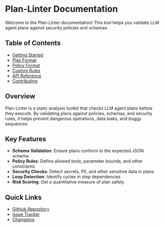 # Plan-Linter Documentation

Welcome to the Plan-Linter documentation! This tool helps you validate LLM agent plans against security policies and schemas.

## Table of Contents

- [Getting Started](getting-started.md)
- [Plan Format](plan-format.md)
- [Policy Format](policy-format.md)
- [Custom Rules](custom-rules.md)
- [API Reference](api-reference.md)
- [Contributing](../CONTRIBUTING.md)

## Overview

Plan-Linter is a static analysis toolkit that checks LLM agent plans before they execute. By validating plans against policies, schemas, and security rules, it helps prevent dangerous operations, data leaks, and buggy sequences.

## Key Features

- **Schema Validation**: Ensure plans conform to the expected JSON schema
- **Policy Rules**: Define allowed tools, parameter bounds, and other constraints
- **Security Checks**: Detect secrets, PII, and other sensitive data in plans
- **Loop Detection**: Identify cycles in step dependencies
- **Risk Scoring**: Get a quantitative measure of plan safety

## Quick Links

- [GitHub Repository](https://github.com/your-organization/plan-linter)
- [Issue Tracker](https://github.com/your-organization/plan-linter/issues)
- [Changelog](../CHANGELOG.md) 